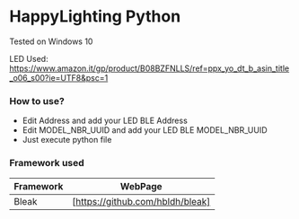 # HappyLighting Python
Tested on Windows 10

LED Used:
https://www.amazon.it/gp/product/B08BZFNLLS/ref=ppx_yo_dt_b_asin_title_o06_s00?ie=UTF8&psc=1

### How to use?

- Edit Address and add your LED BLE Address
- Edit MODEL_NBR_UUID and add your LED BLE MODEL_NBR_UUID
- Just execute python file

### Framework used

| Framework | WebPage |
| ------ | ------ |
| Bleak | [https://github.com/hbldh/bleak] |



